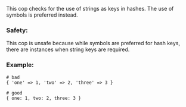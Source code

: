 This cop checks for the use of strings as keys in hashes. The use of
symbols is preferred instead.

### Safety:

This cop is unsafe because while symbols are preferred for hash keys,
there are instances when string keys are required.

### Example:
    # bad
    { 'one' => 1, 'two' => 2, 'three' => 3 }

    # good
    { one: 1, two: 2, three: 3 }